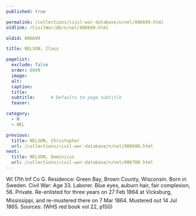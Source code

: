 ```yaml
---
published: true

permalink: /collections/civil-war-database/n/nel/006699.html
oldlink: /CivilWar/db/n/nel/006699.html

oldid: 006699

title: NELSON, Claus

pagelist:
  exclude: false
  order: 6699
  image: 
  alt:
  caption:
  title:
  subtitle:      # Defaults to page subtitle
  teaser:

category: 
  - N 
  - NEL

previous:
  title: NELSON, Christopher
  url: /collections/civil-war-database/n/nel/006698.html  
next:
  title: NELSON, Dominicus
  url: /collections/civil-war-database/n/nel/006700.html   
---
```

WI 17th Inf Co G. Residence: Green Bay, Brown County, Wisconsin. Born in Sweden. Civil War: Age 33. Laborer. Blue eyes, auburn hair, fair complexion, 5&#146;6&#148;. Private. Re-enlisted for three years on 27 Feb 1864 at Vicksburg, Mississippi, and re-mustered there on 7 Mar 1864. Mustered out 14 Jul 1865. Sources: (WHS red book vol 22, p150)